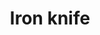 ---
layout: item
title: Iron knife
item-id: 863
datatable: true
id: 863
name: "Iron knife"
members: true
lowalch: 1
highalch: 1
examine: "A finely balanced throwing knife."
monsters:
  - id: 2265
    name: "Dagannoth Supreme"
    members: true
    combat_level: 303
    wiki_url: "https://oldschool.runescape.wiki/w/Dagannoth_Supreme"
    drops:
      - quantity: "200-500"
        rarity: 0.0390625
    image: "https://oldschool.runescape.wiki/images/b/b4/Dagannoth_Supreme.png?81f00"
---